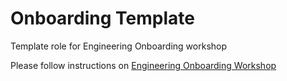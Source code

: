 # Onboarding Template

Template role for Engineering Onboarding workshop

Please follow instructions on [Engineering Onboarding Workshop](https://wiki.hq.twilio.com/display/ENGENT/Engineering+Bootcamp+Onboarding-Project+Instructions)
